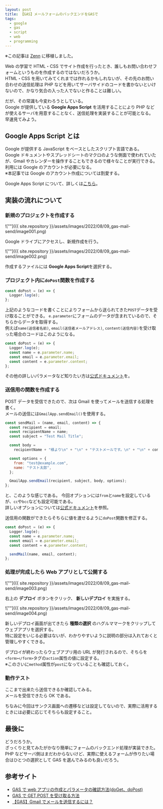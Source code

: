 ```yaml
---
layout: post
title: 【GAS】メールフォームのバックエンドをGASで
tags:
  - google
  - gas
  - script
  - web
  - programming
---
```


※この記事は [Zenn](https://zenn.dev/s_yabu/articles/20240626-form-backend-on-gas) に移植しました。

<!--more-->

Web の学習で HTML・CSS でサイト作成を行ったとき、誰しもお問い合わせフォームというものを作成するのではないだろうか。  
HTML・CSS を用いてみてくれまでは作れるかもしれないが、その先のお問い合わせの送信処理は PHP などを用いてサーバサイドのコードを書かないといけないので、かなり気合の入った人でないと作ることは難しい。

だが、その常識も今変わろうとしている。  
Google が提供している **Google Apps Script** を活用することにより PHP などが使えるサーバを用意することなく、送信処理を実装することが可能となる。  
早速見てみよう。

## Google Apps Script とは

Google が提供する JavaScript をベースとしたスクリプト言語である。  
Google ドキュメントやスプレッドシートのマクロのような側面で使われていたが、Gmail やカレンダーを操作することもできるので様々なことが実行できる。  
利用には Google のアカウントが必要になる。  
※本記事では Google のアカウント作成については割愛する。

Google Apps Script について、詳しくは[こちら](https://developers.google.com/apps-script/)。

## 実装の流れについて

### 新規のプロジェクトを作成する

![""]({{ site.repository }}/assets/images/2022/08/09_gas-mail-send/image001.png)

Google ドライブにアクセスし、新規作成を行う。

![""]({{ site.repository }}/assets/images/2022/08/09_gas-mail-send/image002.png)

作成するファイルには **Google Apps Script**を選択する。

### プロジェクト内に`doPost`関数を作成する

```javascript
const doPost = (e) => {
  Logger.log(e);
};
```

上記のようなコードを書くことによりフォームから送られてきた`POST`データを受け取ることができる。
`e.parameter`にフォームのデータが含まれているので、そちらからデータを取得する。  
例えば`name(送信者名前)`, `email(送信者メールアドレス)`, `content(送信内容)`を受け取った場合のコードはこのようになる。

```javascript
const doPost = (e) => {
  Logger.log(e);
  const name = e.parameter.name;
  const email = e.parameter.email;
  const content = e.parameter.content;
};
```

その他の詳しいパラメータなど知りたい方は[公式ドキュメント](https://developers.google.com/apps-script/guides/web)を。

### 送信用の関数を作成する

POST データを受信できたので、次は Gmail を使ってメールを送信する処理を書く。  
メールの送信には`GmailApp.sendEmail()`を使用する。

```javascript
const sendMail = (name, email, content) => {
  const recipient = email;
  const recipientName = name;
  const subject = "Test Mail Title";

  const body =
    recipientName + "様より\n" + "\n" + "テストメールです。\n" + "\n" + content;

  const options = {
    from: "test@example.com",
    name: "テスト太郎",
  };

  GmailApp.sendEmail(recipient, subject, body, options);
};
```

と、このような感じである。
今回オプションには`from`と`name`を設定しているが、`cc`や`bcc`なども設定可能である。  
詳しいオプションについては[公式ドキュメント](https://developers.google.com/apps-script/reference/gmail/gmail-app)を参照。

送信用の関数ができたらそちらに値を渡せるように`doPost`関数を修正する。

```javascript
const doPost = (e) => {
  Logger.log(e);
  const name = e.parameter.name;
  const email = e.parameter.email;
  const content = e.parameter.content;

  sendMail(name, email, content);
};
```

### 処理が完成したら Web アプリとして公開する

![""]({{ site.repository }}/assets/images/2022/08/09_gas-mail-send/image003.png)

右上の **デプロイ** ボタンをクリック、 **新しいデプロイ** を実施する。

![""]({{ site.repository }}/assets/images/2022/08/09_gas-mail-send/image004.png)

新しいデプロイ画面が出てきたら **種類の選択** のハグルママークをクリップしてウェブアプリを選択する。  
特に設定をいじる必要はないが、わかりやすいように説明の部分は入れておくと管理しやすくできる。

デプロイが終わったらウェブアプリ用の URL が発行されるので、そちらを`<form></form>`タグの`action`属性の値に設定する。  
※このさいに`method`属性が`post`になっていることも確認しておく。

### 動作テスト

ここまで出来たら送信できるか確認してみる。  
メールを受信できたら OK である。

ちなみに今回はサンクス画面への遷移などは設定してないので、実際に活用するときには必要に応じてそちらも設定すること。

## 最後に

どうだろうか。  
ざっくりと見てみたがかなり簡単にフォームのバックエンド処理が実装できた。  
PHP などサーバ側はまだわからないけど、実際に使えるフォームが作りたい場合はひとつの選択として GAS を選んでみるのも良いだろう。

## 参考サイト

- [GAS で web アプリの作成とパラメータの確認方法(doGet、doPost)](https://breezegroup.co.jp/201906/gas-get/)
- [GAS で GET,POST を受け取る方法](https://kin29.info/gas%E3%81%A7getpost%E3%82%92%E5%8F%97%E3%81%91%E5%8F%96%E3%82%8B%E6%96%B9%E6%B3%95/)
- [【GAS】Gmail でメールを送信するには？](https://masagoroku.com/%E3%80%90gas%E3%80%91gmail%E3%81%A7%E3%83%A1%E3%83%BC%E3%83%AB%E3%82%92%E9%80%81%E4%BF%A1%E3%81%99%E3%82%8B%E3%81%AB%E3%81%AF%EF%BC%9F)

